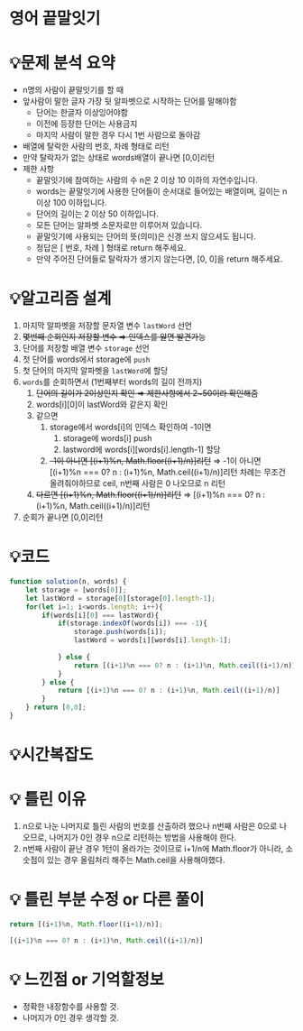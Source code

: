 # 영어 끝말잇기

# 💡**문제 분석 요약**

- n명의 사람이 끝말잇기를 할 때
- 앞사람이 말한 글자 가장 뒷 알파벳으로 시작하는 단어를 말해야함
    - 단어는 한글자 이상잉어야함
    - 이전에 등장한 단어는 사용금지
    - 마지막 사람이 말한 경우 다시 1번 사람으로 돌아감
- 배열에 탈락한 사람의 번호, 차례 형태로 리턴
- 만약 탈락자가 없는 상태로 words배열이 끝나면 [0,0]리턴
- 제한 사항
    - 끝말잇기에 참여하는 사람의 수 n은 2 이상 10 이하의 자연수입니다.
    - words는 끝말잇기에 사용한 단어들이 순서대로 들어있는 배열이며, 길이는 n 이상 100 이하입니다.
    - 단어의 길이는 2 이상 50 이하입니다.
    - 모든 단어는 알파벳 소문자로만 이루어져 있습니다.
    - 끝말잇기에 사용되는 단어의 뜻(의미)은 신경 쓰지 않으셔도 됩니다.
    - 정답은 [ 번호, 차례 ] 형태로 return 해주세요.
    - 만약 주어진 단어들로 탈락자가 생기지 않는다면, [0, 0]을 return 해주세요.

# 💡**알고리즘 설계**

1. 마지막 알파벳을 저장할 문자열 변수 `lastWord` 선언
2. ~~몇번째 순회인지 저장할 변수 ⇒ 인덱스를 알면 발견가능~~
3. 단어를 저장할 배열 변수 `storage` 선언
4. 첫 단어를 words에서 storage에 `push`
5. 첫 단어의 마지막 알파벳을 `lastWord`에 할당
6. `words`를 순회하면서 (1번째부터 words의 길이 전까지)
    1. ~~단어의 길이가 2이상인지 확인 ⇒ 제한사항에서 2~50이라 확인해줌~~
    2. words[i][0]이 lastWord와 같은지 확인
    3. 같으면
        1. storage에서 words[i]의 인덱스 확인하여 -1이면 
            1. storage에 words[i] push
            2. lastword에 words[i][words[i].length-1] 할당
        2. ~~-1이 아니면 [(i+1)%n, Math.floor((i+1)/n)]리턴~~ ⇒ -1이 아니면 [(i+1)%n === 0? n : (i+1)%n, Math.ceil((i+1)/n)]리턴 차례는 무조건 올려줘야하므로 ceil, n번째 사람은 0 나오므로 n 리턴
    4. ~~다르면 [(i+1)%n, Math.floor((i+1)/n)]리턴~~ ⇒ [(i+1)%n === 0? n : (i+1)%n, Math.ceil((i+1)/n)]리턴
7. 순회가 끝나면 [0,0]리턴

# 💡코드

```jsx
function solution(n, words) {
    let storage = [words[0]];
    let lastWord = storage[0][storage[0].length-1];
    for(let i=1; i<words.length; i++){
        if(words[i][0] === lastWord){
            if(storage.indexOf(words[i]) === -1){
                storage.push(words[i]);
                lastWord = words[i][words[i].length-1];
                
            } else {
                return [(i+1)%n === 0? n : (i+1)%n, Math.ceil((i+1)/n)];
            }
        } else {
            return [(i+1)%n === 0? n : (i+1)%n, Math.ceil((i+1)/n)]
        }
    } return [0,0];
}
```

# 💡시간복잡도

# 💡 틀린 이유

1. n으로 나눈 나머지로 틀린 사람의 번호를 산출하려 했으나 n번째 사람은 0으로 나오므로, 나머지가 0인 경우 n으로 리턴하는 방법을 사용해야 한다.
2. n번째 사람이 끝난 경우 1턴이 올라가는 것이므로 i+1/n에 Math.floor가 아니라, 소숫점이 있는 경우 올림처리 해주는 Math.ceil을 사용해야했다.

# 💡 틀린 부분 수정 or 다른 풀이

```jsx
return [(i+1)%n, Math.floor((i+1)/n)];
```

```jsx
[(i+1)%n === 0? n : (i+1)%n, Math.ceil((i+1)/n)]
```

# 💡 느낀점 or 기억할정보

- 정확한 내장함수를 사용할 것.
- 나머지가 0인 경우 생각할 것.
